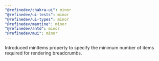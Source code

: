 ```yaml
---
"@refinedev/chakra-ui": minor
"@refinedev/ui-tests": minor
"@refinedev/ui-types": minor
"@refinedev/mantine": minor
"@refinedev/antd": minor
"@refinedev/mui": minor
---
```


Introduced minItems property to specify the minimum number of items required for rendering breadcrumbs.
